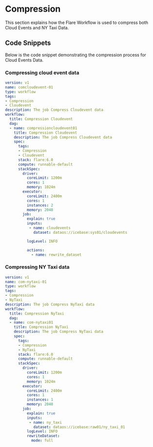 # Compression

This section explains how the Flare Workflow is used to compress both Cloud Events and NY Taxi Data.


## Code Snippets

Below is the code snippet demonstrating the compression process for Cloud Events Data.

### **Compressing cloud event data**

```yaml title="compressing_cloud_event_data.yml"
version: v1
name: comcloudevent-01
type: workflow
tags:
- Compression
- Cloudevent
description: The job Compress Cloudevent data
workflow:
  title: Compression Cloudevent
  dag:
  - name: compressioncloudevent01
    title: Compression Cloudevent
    description: The job Compress Cloudevent data
    spec:
      tags:
      - Compression
      - Cloudevent
      stack: flare:6.0
      compute: runnable-default
      stackSpec:
        driver:
          coreLimit: 1200m
          cores: 1
          memory: 1024m
        executor:
          coreLimit: 2400m
          cores: 1
          instances: 2
          memory: 2048
        job:
          explain: true
          inputs:
           - name: cloudevents
             dataset: dataos://icebase:sys01/cloudevents

          logLevel: INFO

          actions:
            - name: rewrite_dataset
```

### **Compressing NY Taxi data**

```yaml 
version: v1
name: com-nytaxi-01
type: workflow
tags:
- Compression
- NyTaxi
description: The job Compress NyTaxi data
workflow:
  title: Compression NyTaxi
  dag:
  - name: com-nytaxi01
    title: Compression NyTaxi
    description: The job Compress NyTaxi data
    spec:
      tags:
      - Compression
      - NyTaxi
      stack: flare:6.0
      compute: runnable-default
      stackSpec:
        driver:
          coreLimit: 1200m
          cores: 1
          memory: 1024m
        executor:
          coreLimit: 2400m
          cores: 1
          instances: 1
          memory: 2048
        job:
          explain: true
          inputs:
           - name: ny_taxi
             dataset: dataos://icebase:raw01/ny_taxi_01
          logLevel: INFO
          rewriteDataset:
            mode: full
```